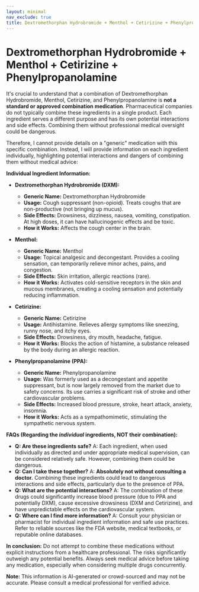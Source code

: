 ```yaml
---
layout: minimal
nav_exclude: true
title: Dextromethorphan Hydrobromide + Menthol + Cetirizine + Phenylpropanolamine
---
```


# Dextromethorphan Hydrobromide + Menthol + Cetirizine + Phenylpropanolamine

It's crucial to understand that a combination of Dextromethorphan Hydrobromide, Menthol, Cetirizine, and Phenylpropanolamine is **not a standard or approved combination medication**.  Pharmaceutical companies do not typically combine these ingredients in a single product.  Each ingredient serves a different purpose and has its own potential interactions and side effects. Combining them without professional medical oversight could be dangerous.

Therefore, I cannot provide details on a "generic" medication with this specific combination.  Instead, I will provide information on each ingredient individually, highlighting potential interactions and dangers of combining them without medical advice:

**Individual Ingredient Information:**

* **Dextromethorphan Hydrobromide (DXM):**
    * **Generic Name:** Dextromethorphan Hydrobromide
    * **Usage:** Cough suppressant (non-opioid).  Treats coughs that are non-productive (not bringing up mucus).
    * **Side Effects:** Drowsiness, dizziness, nausea, vomiting, constipation.  At high doses, it can have hallucinogenic effects and be toxic.
    * **How it Works:** Affects the cough center in the brain.

* **Menthol:**
    * **Generic Name:** Menthol
    * **Usage:** Topical analgesic and decongestant. Provides a cooling sensation, can temporarily relieve minor aches, pains, and congestion.
    * **Side Effects:**  Skin irritation, allergic reactions (rare).
    * **How it Works:** Activates cold-sensitive receptors in the skin and mucous membranes, creating a cooling sensation and potentially reducing inflammation.

* **Cetirizine:**
    * **Generic Name:** Cetirizine
    * **Usage:** Antihistamine. Relieves allergy symptoms like sneezing, runny nose, and itchy eyes.
    * **Side Effects:** Drowsiness, dry mouth, headache, fatigue.
    * **How it Works:** Blocks the action of histamine, a substance released by the body during an allergic reaction.

* **Phenylpropanolamine (PPA):**
    * **Generic Name:** Phenylpropanolamine
    * **Usage:**  Was formerly used as a decongestant and appetite suppressant, but is now largely removed from the market due to safety concerns.  Its use carries a significant risk of stroke and other cardiovascular problems.
    * **Side Effects:** Increased blood pressure, stroke, heart attack, anxiety, insomnia.
    * **How it Works:**  Acts as a sympathomimetic, stimulating the sympathetic nervous system.


**FAQs (Regarding the *individual* ingredients, NOT their combination):**

* **Q: Are these ingredients safe?**  A:  Each ingredient, when used individually as directed and under appropriate medical supervision, can be considered relatively safe. However, combining them could be dangerous.
* **Q: Can I take these together?** A: **Absolutely not without consulting a doctor.** Combining these ingredients could lead to dangerous interactions and side effects, particularly due to the presence of PPA.
* **Q: What are the potential interactions?** A: The combination of these drugs could significantly increase blood pressure (due to PPA and potentially DXM), cause excessive drowsiness (DXM and Cetirizine), and have unpredictable effects on the cardiovascular system.
* **Q: Where can I find more information?** A: Consult your physician or pharmacist for individual ingredient information and safe use practices.  Refer to reliable sources like the FDA website, medical textbooks, or reputable online databases.


**In conclusion:**  Do not attempt to combine these medications without explicit instructions from a healthcare professional.  The risks significantly outweigh any potential benefits.  Always seek medical advice before taking any medication, especially when considering multiple drugs concurrently.


**Note:** This information is AI-generated or crowd-sourced and may not be accurate. Please consult a medical professional for verified advice.